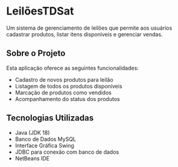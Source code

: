 # LeilõesTDSat

Um sistema de gerenciamento de leilões que permite aos usuários cadastrar produtos, listar itens disponíveis e gerenciar vendas.

## Sobre o Projeto

Esta aplicação oferece as seguintes funcionalidades:
- Cadastro de novos produtos para leilão
- Listagem de todos os produtos disponíveis
- Marcação de produtos como vendidos
- Acompanhamento do status dos produtos

## Tecnologias Utilizadas

- Java (JDK 18)
- Banco de Dados MySQL
- Interface Gráfica Swing
- JDBC para conexão com banco de dados
- NetBeans IDE
